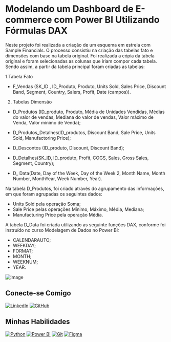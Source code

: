 # Modelando um Dashboard de E-commerce com Power BI Utilizando Fórmulas DAX


Neste projeto foi realizada a criação de um esquema em estrela com Sample Financials. O processo consistiu na  criação das tabelas fato e  dimensões com base na tabela original.  Foi realizada a cópia da tabela original e foram selecionadas as colunas que iriam compor cada tabela. Sendo assim, a partir da tabela principal foram criadas as tabelas:

 1.Tabela Fato
 - F_Vendas (SK_ID , ID_Produto, Produto, Units Sold, Sales Price, Discount Band, Segment, Country, Salers, Profit, Date (campos)).
 
 2. Tabelas Dimensão
 -  D_Produtos (ID_produto, Produto, Média de Unidades Vendidas, Médias do valor de vendas, Mediana do valor de vendas, Valor máximo de Venda, Valor mínimo de Venda);
 
 -  D_Produtos_Detalhes(ID_produtos, Discount Band, Sale Price, Units Sold, Manufactoring Price);
 
 -  D_Descontos (ID_produto, Discount, Discount Band);
 
 -  D_Detalhes(SK_ID, ID_produto, Profit, COGS, Sales, Gross Sales, Segment, Country);
 
 - D_ Data(Date, Day of the Week, Day of the Week 2, Month Name, Month Number, MonthYear, Week Number, Year).

Na tabela D_Produtos, foi criado através do agrupamento das informações,  em que foram agrupadas os seguintes dados:
 
 - Units Sold pela operação Soma;
 - Sale Price pelas operações Mínimo, Máximo, Média, Mediana;
 - Manufacturing Price pela operação Média.

A tabela D_Data foi criada utilizando as seguinte funções DAX, conforme foi instruído no curso Modelagem de Dados no Power BI: 

 - CALENDARAUTO;
 - WEEKDAY;
 - FORMAT;
 - MONTH;
 - WEEKNUM;
 - YEAR.


![image](https://github.com/user-attachments/assets/80c0811f-e0b8-4e1f-9c56-942c806e1a75)



## Conecte-se Comigo


[![LinkedIn](https://camo.githubusercontent.com/8c0692475a5bfc1d9e7361074bdb648e567cae7b5b40ffd32adae31180b0d7b6/68747470733a2f2f696d672e736869656c64732e696f2f62616467652f4c696e6b6564496e2d3030373742353f7374796c653d666f722d7468652d6261646765266c6f676f3d6c696e6b6564696e266c6f676f436f6c6f723d7768697465)](https://www.linkedin.com/in/julianaguilhermepinheiro/)  [![GitHub](https://camo.githubusercontent.com/17a3cfebe6cf2dcf7b339b7b008adb9a55ddc15aec622a27a2a66b207e1e357a/68747470733a2f2f696d672e736869656c64732e696f2f62616467652f4769744875622d3130303030303f7374796c653d666f722d7468652d6261646765266c6f676f3d676974687562266c6f676f436f6c6f723d7768697465)](https://github.com/pinheirojubs)

## Minhas Habilidades

[](https://github.com/pinheirojubs/Power-Bi-Projetos/tree/main/Dashboard%20de%20Vendas%20com%20Power%20BI%20utilizando%20Star%20Schema#minhas-habilidades)

[![Python](https://camo.githubusercontent.com/0d0779a129f1dcf6c31613b701fe0646fd4e4d2ed2a7cbd61b27fd5514baa938/68747470733a2f2f696d672e736869656c64732e696f2f62616467652f707974686f6e2d3336373041303f7374796c653d666f722d7468652d6261646765266c6f676f3d707974686f6e266c6f676f436f6c6f723d666664643534)](https://camo.githubusercontent.com/0d0779a129f1dcf6c31613b701fe0646fd4e4d2ed2a7cbd61b27fd5514baa938/68747470733a2f2f696d672e736869656c64732e696f2f62616467652f707974686f6e2d3336373041303f7374796c653d666f722d7468652d6261646765266c6f676f3d707974686f6e266c6f676f436f6c6f723d666664643534)  [![Power BI](https://camo.githubusercontent.com/7dd9281054f25ab69ec6b288ff71fd0d7eb42ed7d102a6453477b57bcc32a7cb/68747470733a2f2f696d672e736869656c64732e696f2f62616467652f506f77657242492d4637444631453f7374796c653d666f722d7468652d6261646765266c6f676f3d706f7765726269266c6f676f436f6c6f723d626c61636b)](https://camo.githubusercontent.com/7dd9281054f25ab69ec6b288ff71fd0d7eb42ed7d102a6453477b57bcc32a7cb/68747470733a2f2f696d672e736869656c64732e696f2f62616467652f506f77657242492d4637444631453f7374796c653d666f722d7468652d6261646765266c6f676f3d706f7765726269266c6f676f436f6c6f723d626c61636b)  [![Git](https://camo.githubusercontent.com/b0fb9ad6573ab51d6f22e6fcee7089903fc245c8ef5721219e061a223477e0ad/68747470733a2f2f696d672e736869656c64732e696f2f62616467652f4749542d4534344333303f7374796c653d666f722d7468652d6261646765266c6f676f3d676974266c6f676f436f6c6f723d7768697465)](https://camo.githubusercontent.com/b0fb9ad6573ab51d6f22e6fcee7089903fc245c8ef5721219e061a223477e0ad/68747470733a2f2f696d672e736869656c64732e696f2f62616467652f4749542d4534344333303f7374796c653d666f722d7468652d6261646765266c6f676f3d676974266c6f676f436f6c6f723d7768697465)  [![Figma](https://camo.githubusercontent.com/4605bf06dfa0a3e76faa53d4437fc8ef8d9eb3cc231e11339e4840831f2d7b0a/68747470733a2f2f696d672e736869656c64732e696f2f62616467652f4669676d612d3639363936393f7374796c653d666f722d7468652d6261646765266c6f676f3d6669676d61266c6f676f436f6c6f723d6669676d61)](https://camo.githubusercontent.com/4605bf06dfa0a3e76faa53d4437fc8ef8d9eb3cc231e11339e4840831f2d7b0a/68747470733a2f2f696d672e736869656c64732e696f2f62616467652f4669676d612d3639363936393f7374796c653d666f722d7468652d6261646765266c6f676f3d6669676d61266c6f676f436f6c6f723d6669676d61)
